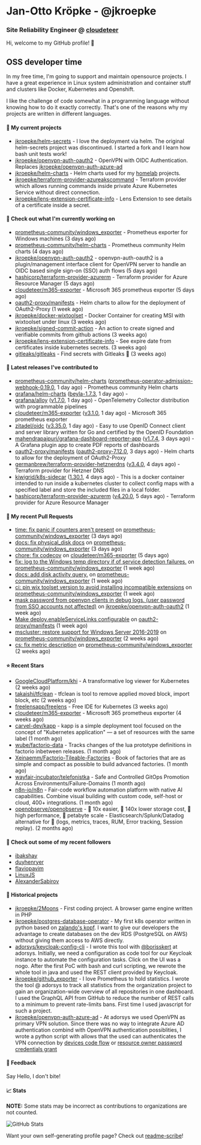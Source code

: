 # Jan-Otto Kröpke - @jkroepke
### Site Reliability Engineer @ [cloudeteer](https://cloudeteer.de/)

Hi, welcome to my GitHub profile! 👋

## OSS developer time
In my free time, I'm going to support and maintain opensource projects. I have a great experience in Linux system administration and container stuff and clusters like Docker, Kubernetes and Openshift.

I like the challenge of code somewhat in a programming language without knowing how to do it exactly correctly. That's one of the reasons why my projects are written in different languages.

#### 🌱 My current projects
- [jkroepke/helm-secrets](https://github.com/jkroepke/helm-secrets) - I love the deployment via helm. The original helm-secrets project was discontinued. I started a fork and I learn how bash unit tests work!
- [jkroepke/openvpn-auth-oauth2](https://github.com/jkroepke/openvpn-auth-oauth2) - OpenVPN with OIDC Authentication. Replaces  [jkroepke/openvpn-auth-azure-ad](https://github.com/jkroepke/openvpn-auth-azure-ad) 
- [jkroepke/helm-charts](https://github.com/jkroepke/helm-charts) - Helm charts used for my [homelab](https://github.com/jkroepke/homelab) projects.
- [jkroepke/terraform-provider-azureakscommand](https://github.com/jkroepke/terraform-provider-azureakscommand) - Terraform provider which allows running commands inside private Azure Kubernetes Service without direct connection.
- [jkroepke/lens-extension-certificate-info](https://github.com/jkroepke/lens-extension-certificate-info) - Lens Extension to see details of a certificate inside a secret.

#### 👷 Check out what I'm currently working on

- [prometheus-community/windows_exporter](https://github.com/prometheus-community/windows_exporter) - Prometheus exporter for Windows machines (3 days ago)
- [prometheus-community/helm-charts](https://github.com/prometheus-community/helm-charts) - Prometheus community Helm charts (4 days ago)
- [jkroepke/openvpn-auth-oauth2](https://github.com/jkroepke/openvpn-auth-oauth2) - openvpn-auth-oauth2 is a plugin/management interface client for OpenVPN server to handle an OIDC based single sign-on (SSO) auth flows (5 days ago)
- [hashicorp/terraform-provider-azurerm](https://github.com/hashicorp/terraform-provider-azurerm) - Terraform provider for Azure Resource Manager (5 days ago)
- [cloudeteer/m365-exporter](https://github.com/cloudeteer/m365-exporter) - Microsoft 365 prometheus exporter (5 days ago)
- [oauth2-proxy/manifests](https://github.com/oauth2-proxy/manifests) - Helm charts to allow for the deployment of OAuth2-Proxy (1 week ago)
- [jkroepke/docker-wixtoolset](https://github.com/jkroepke/docker-wixtoolset) - Docker Container for creating MSI with wixtoolset under linux (3 weeks ago)
- [jkroepke/signed-commit-action](https://github.com/jkroepke/signed-commit-action) - An action to create signed and verifiable commits from github actions (3 weeks ago)
- [jkroepke/lens-extension-certificate-info](https://github.com/jkroepke/lens-extension-certificate-info) - See expire date from certificates inside kubernetes secrets. (3 weeks ago)
- [gitleaks/gitleaks](https://github.com/gitleaks/gitleaks) - Find secrets with Gitleaks 🔑 (3 weeks ago)

#### 🔭 Latest releases I've contributed to

- [prometheus-community/helm-charts](https://github.com/prometheus-community/helm-charts) ([prometheus-operator-admission-webhook-0.19.0](https://github.com/prometheus-community/helm-charts/releases/tag/prometheus-operator-admission-webhook-0.19.0), 1 day ago) - Prometheus community Helm charts
- [grafana/helm-charts](https://github.com/grafana/helm-charts) ([beyla-1.7.3](https://github.com/grafana/helm-charts/releases/tag/beyla-1.7.3), 1 day ago) - 
- [grafana/alloy](https://github.com/grafana/alloy) ([v1.7.0](https://github.com/grafana/alloy/releases/tag/v1.7.0), 1 day ago) - OpenTelemetry Collector distribution with programmable pipelines
- [cloudeteer/m365-exporter](https://github.com/cloudeteer/m365-exporter) ([v3.1.0](https://github.com/cloudeteer/m365-exporter/releases/tag/v3.1.0), 1 day ago) - Microsoft 365 prometheus exporter
- [zitadel/oidc](https://github.com/zitadel/oidc) ([v3.35.0](https://github.com/zitadel/oidc/releases/tag/v3.35.0), 1 day ago) - Easy to use OpenID Connect client and server library written for Go and certified by the OpenID Foundation
- [mahendrapaipuri/grafana-dashboard-reporter-app](https://github.com/mahendrapaipuri/grafana-dashboard-reporter-app) ([v1.7.4](https://github.com/mahendrapaipuri/grafana-dashboard-reporter-app/releases/tag/v1.7.4), 3 days ago) - A Grafana plugin app to create PDF reports of dashboards
- [oauth2-proxy/manifests](https://github.com/oauth2-proxy/manifests) ([oauth2-proxy-7.12.0](https://github.com/oauth2-proxy/manifests/releases/tag/oauth2-proxy-7.12.0), 3 days ago) - Helm charts to allow for the deployment of OAuth2-Proxy
- [germanbrew/terraform-provider-hetznerdns](https://github.com/germanbrew/terraform-provider-hetznerdns) ([v3.4.0](https://github.com/germanbrew/terraform-provider-hetznerdns/releases/tag/v3.4.0), 4 days ago) - Terraform provider for Hetzner DNS
- [kiwigrid/k8s-sidecar](https://github.com/kiwigrid/k8s-sidecar) ([1.30.1](https://github.com/kiwigrid/k8s-sidecar/releases/tag/1.30.1), 4 days ago) - This is a docker container intended to run inside a kubernetes cluster to collect config maps with a specified label and store the included files in a local folder.
- [hashicorp/terraform-provider-azurerm](https://github.com/hashicorp/terraform-provider-azurerm) ([v4.20.0](https://github.com/hashicorp/terraform-provider-azurerm/releases/tag/v4.20.0), 5 days ago) - Terraform provider for Azure Resource Manager

#### 🔨 My recent Pull Requests

- [time: fix panic if counters aren&#39;t present](https://github.com/prometheus-community/windows_exporter/pull/1898) on [prometheus-community/windows_exporter](https://github.com/prometheus-community/windows_exporter) (3 days ago)
- [docs: fix physical_disk docs](https://github.com/prometheus-community/windows_exporter/pull/1897) on [prometheus-community/windows_exporter](https://github.com/prometheus-community/windows_exporter) (3 days ago)
- [chore: fix codecov](https://github.com/cloudeteer/m365-exporter/pull/18) on [cloudeteer/m365-exporter](https://github.com/cloudeteer/m365-exporter) (5 days ago)
- [fix: log to the Windows temp directory if of service detection failures.](https://github.com/prometheus-community/windows_exporter/pull/1890) on [prometheus-community/windows_exporter](https://github.com/prometheus-community/windows_exporter) (1 week ago)
- [docs: add disk activity query.](https://github.com/prometheus-community/windows_exporter/pull/1889) on [prometheus-community/windows_exporter](https://github.com/prometheus-community/windows_exporter) (1 week ago)
- [ci: pin wix toolset version to avoid installing incompatible extensions](https://github.com/prometheus-community/windows_exporter/pull/1885) on [prometheus-community/windows_exporter](https://github.com/prometheus-community/windows_exporter) (1 week ago)
- [mask password from openvpn clients in debug logs. (user password from SSO accounts not affected)](https://github.com/jkroepke/openvpn-auth-oauth2/pull/416) on [jkroepke/openvpn-auth-oauth2](https://github.com/jkroepke/openvpn-auth-oauth2) (1 week ago)
- [Make deploy.enableServiceLinks configurable](https://github.com/oauth2-proxy/manifests/pull/284) on [oauth2-proxy/manifests](https://github.com/oauth2-proxy/manifests) (1 week ago)
- [mscluster: restore support for Windows Server 2016-2019](https://github.com/prometheus-community/windows_exporter/pull/1882) on [prometheus-community/windows_exporter](https://github.com/prometheus-community/windows_exporter) (2 weeks ago)
- [cs: fix metric description](https://github.com/prometheus-community/windows_exporter/pull/1881) on [prometheus-community/windows_exporter](https://github.com/prometheus-community/windows_exporter) (2 weeks ago)

#### ⭐ Recent Stars

- [GoogleCloudPlatform/khi](https://github.com/GoogleCloudPlatform/khi) - A transformative log viewer for Kubernetes (2 weeks ago)
- [takaishi/tfclean](https://github.com/takaishi/tfclean) - tfclean is tool to remove applied moved block, import block, etc (2 weeks ago)
- [freelensapp/freelens](https://github.com/freelensapp/freelens) - Free IDE for Kubernetes (3 weeks ago)
- [cloudeteer/m365-exporter](https://github.com/cloudeteer/m365-exporter) - Microsoft 365 prometheus exporter (4 weeks ago)
- [carvel-dev/kapp](https://github.com/carvel-dev/kapp) - kapp is a simple deployment tool focused on the concept of &#34;Kubernetes application&#34; — a set of resources with the same label (1 month ago)
- [wube/factorio-data](https://github.com/wube/factorio-data) - Tracks changes of the lua prototype definitions in factorio inbetween releases. (1 month ago)
- [Xeinaemm/Factorio-Tileable-Factories](https://github.com/Xeinaemm/Factorio-Tileable-Factories) - Book of factories that are as simple and compact as possible to build advanced factories. (1 month ago)
- [wayfair-incubator/telefonistka](https://github.com/wayfair-incubator/telefonistka) - Safe and Controlled GitOps Promotion Across Environments/Failure-Domains (1 month ago)
- [n8n-io/n8n](https://github.com/n8n-io/n8n) - Fair-code workflow automation platform with native AI capabilities. Combine visual building with custom code, self-host or cloud, 400&#43; integrations. (1 month ago)
- [openobserve/openobserve](https://github.com/openobserve/openobserve) - 🚀 10x easier, 🚀 140x lower storage cost, 🚀 high performance,  🚀 petabyte scale - Elasticsearch/Splunk/Datadog alternative for 🚀 (logs, metrics, traces, RUM, Error tracking, Session replay). (2 months ago)

#### 👯 Check out some of my recent followers

- [ibakshay](https://github.com/ibakshay)
- [duyhenryer](https://github.com/duyhenryer)
- [flaviopavim](https://github.com/flaviopavim)
- [LinuxJS](https://github.com/LinuxJS)
- [AlexanderSabirov](https://github.com/AlexanderSabirov)

#### 📜 Historical projects
- [jkroepke/2Moons](https://github.com/jkroepke/2Moons) - First coding project. A browser game engine written in PHP
- [jkroepke/postgres-database-operator](https://github.com/jkroepke/postgres-database-operator) - My first k8s operator written in python based on [zalando's kopf](https://github.com/zalando-incubator/kopf). I want to give our developers the advantage to create databases on the dev RDS (PostgreSQL on AWS) without giving them access to AWS directly.
- [adorsys/keycloak-config-cli](https://github.com/adorsys/keycloak-config-cli) - I wrote this tool with [@borisskert](https://github.com/borisskert) at adorsys. Initially, we need a configuration as code tool for our Keycloak instance to automate the configuration tasks. Click on the UI was a nogo. After the first PoC with bash and curl scripting, we rewrote the whole tool in java and used the REST client provided by Keycloak.
- [jkroepke/github_exporter](https://github.com/jkroepke/github_exporter) - I love Prometheus to hold statistics. I wrote the tool @ adorsys to track all statistics from the organization project to gain an organization-wide overview of all repositories in one dashboard. I used the GraphQL API from GitHub to reduce the number of REST calls to a minimum to prevent rate-limits bans. First time I used javascript for such a project.
- [jkroepke/openvpn-auth-azure-ad](https://github.com/jkroepke/openvpn-auth-azure-ad) - At adorsys we used OpenVPN as primary VPN solution. Since there was no way to integrate Azure AD authentication combind with OpenVPN authentication possiblities, I wrote a python script with allows that the used can authenticates the VPN connection by [devices code flow](https://docs.microsoft.com/en-us/azure/active-directory/develop/v2-oauth2-device-code) or [resource owner password credentials grant](https://docs.microsoft.com/en-us/azure/active-directory/develop/v2-oauth-ropc)

#### 💬 Feedback

Say Hello, I don't bite!

#### 📈 Stats

**NOTE:** Some stats may be incorrect as contributions to organizations
are not counted.

![GitHub Stats](https://github-readme-stats.vercel.app/api?username=jkroepke&count_private=false&theme=tokyonight&show_icons=true)

Want your own self-generating profile page? Check out [readme-scribe](https://github.com/muesli/readme-scribe)!
